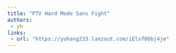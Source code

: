 ```yaml
---
title: "PTV Hard Mode Sans Fight"
authors:
 - yh
links:
 - url: "https://yuhang233.lanzout.com/iElsf00bj4je"
---
```


